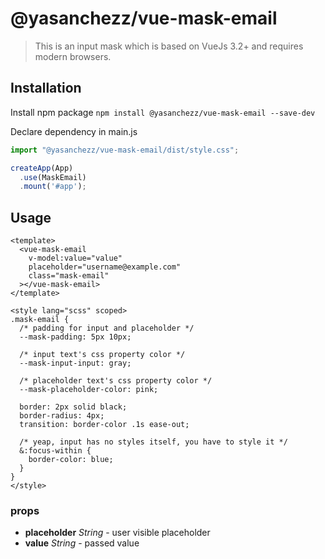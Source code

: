 # @yasanchezz/vue-mask-email

> This is an input mask which is based on VueJs 3.2+ and requires modern browsers.

## Installation

Install npm package
`npm install @yasanchezz/vue-mask-email --save-dev`

Declare dependency in main.js

``` js
import "@yasanchezz/vue-mask-email/dist/style.css";

createApp(App)
  .use(MaskEmail)
  .mount('#app');
```

## Usage

``` vue
<template>
  <vue-mask-email
    v-model:value="value"
    placeholder="username@example.com"
    class="mask-email"
  ></vue-mask-email>
</template>

<style lang="scss" scoped>
.mask-email {
  /* padding for input and placeholder */
  --mask-padding: 5px 10px;

  /* input text's css property color */
  --mask-input-input: gray;

  /* placeholder text's css property color */
  --mask-placeholder-color: pink;

  border: 2px solid black;
  border-radius: 4px;
  transition: border-color .1s ease-out;

  /* yeap, input has no styles itself, you have to style it */
  &:focus-within {
    border-color: blue;
  }
}
</style>
```

### props
* __placeholder__ *String* - user visible placeholder
* __value__ *String* - passed value
